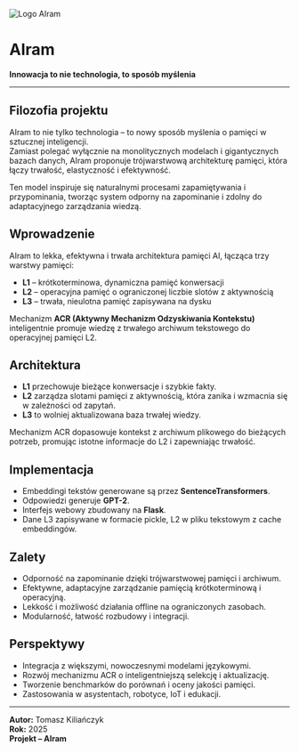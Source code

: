 ![Logo AIram](logo(2).png)

# AIram  
**Innowacja to nie technologia, to sposób myślenia**

---

## Filozofia projektu  
AIram to nie tylko technologia – to nowy sposób myślenia o pamięci w sztucznej inteligencji.  
Zamiast polegać wyłącznie na monolitycznych modelach i gigantycznych bazach danych, AIram proponuje trójwarstwową architekturę pamięci, która łączy trwałość, elastyczność i efektywność.  

Ten model inspiruje się naturalnymi procesami zapamiętywania i przypominania, tworząc system odporny na zapominanie i zdolny do adaptacyjnego zarządzania wiedzą.

## Wprowadzenie  
AIram to lekka, efektywna i trwała architektura pamięci AI, łącząca trzy warstwy pamięci:  
- **L1** – krótkoterminowa, dynamiczna pamięć konwersacji  
- **L2** – operacyjna pamięć o ograniczonej liczbie slotów z aktywnością  
- **L3** – trwała, nieulotna pamięć zapisywana na dysku  

Mechanizm **ACR (Aktywny Mechanizm Odzyskiwania Kontekstu)** inteligentnie promuje wiedzę z trwałego archiwum tekstowego do operacyjnej pamięci L2.

## Architektura  
- **L1** przechowuje bieżące konwersacje i szybkie fakty.  
- **L2** zarządza slotami pamięci z aktywnością, która zanika i wzmacnia się w zależności od zapytań.  
- **L3** to wolniej aktualizowana baza trwałej wiedzy.

Mechanizm ACR dopasowuje kontekst z archiwum plikowego do bieżących potrzeb, promując istotne informacje do L2 i zapewniając trwałość.

## Implementacja  
- Embeddingi tekstów generowane są przez **SentenceTransformers**.  
- Odpowiedzi generuje **GPT-2**.  
- Interfejs webowy zbudowany na **Flask**.  
- Dane L3 zapisywane w formacie pickle, L2 w pliku tekstowym z cache embeddingów.

## Zalety  
- Odporność na zapominanie dzięki trójwarstwowej pamięci i archiwum.  
- Efektywne, adaptacyjne zarządzanie pamięcią krótkoterminową i operacyjną.  
- Lekkość i możliwość działania offline na ograniczonych zasobach.  
- Modularność, łatwość rozbudowy i integracji.

## Perspektywy  
- Integracja z większymi, nowoczesnymi modelami językowymi.  
- Rozwój mechanizmu ACR o inteligentniejszą selekcję i aktualizację.  
- Tworzenie benchmarków do porównań i oceny jakości pamięci.  
- Zastosowania w asystentach, robotyce, IoT i edukacji.

---


**Autor:** Tomasz Kiliańczyk  
**Rok:** 2025  
**Projekt – AIram**

